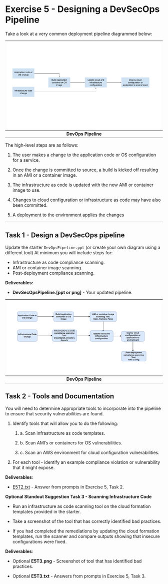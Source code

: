 # Exercise 5 - Designing a DevSecOps Pipeline

Take a look at a very common deployment pipeline diagrammed below:

| ![space-1.jpg](./figure/devopspipeline.png) |
|:--:|
| <b>DevOps Pipeline</b>|

The high-level steps are as follows:

1. The user makes a change to the application code or OS configuration for a service.

2. Once the change is committed to source, a build is kicked off resulting in an AMI or a container image.

3. The infrastructure as code is updated with the new AMI or container image to use.

4. Changes to cloud configuration or infrastructure as code may have also been committed.

5. A deployment to the environment applies the changes
____

## Task 1 - Design a DevSecOps pipeline

Update the starter ``DevOpsPipeline.ppt`` (or create your own diagram using a different tool) At minimum you will include steps for:

* Infrastructure as code compliance scanning.
* AMI or container image scanning.
* Post-deployment compliance scanning.

**Deliverables:**

* **DevSecOpsPipeline.[ppt or png]** - Your updated pipeline.

| ![space-1.jpg](./figure/DevSecOpsPipline.png) |
|:--:|
| <b>DevOps Pipeline</b>|

## Task 2 - Tools and Documentation

You will need to determine appropriate tools to incorporate into the pipeline to ensure that security vulnerabilities are found.

1. Identify tools that will allow you to do the following:
   1. a. Scan infrastructure as code templates.

   2. b. Scan AMI’s or containers for OS vulnerabilities.

   3. c. Scan an AWS environment for cloud configuration vulnerabilities.

2. For each tool - identify an example compliance violation or vulnerability that it might expose.

**Deliverables**:

* [E5T2.txt](./E5T2.txt) - Answer from prompts in Exercise 5, Task 2.

**Optional Standout Suggestion Task 3 - Scanning Infrastructure Code**

* Run an infrastructure as code scanning tool on the cloud formation templates provided in the starter.

* Take a screenshot of the tool that has correctly identified bad practices.

* If you had completed the remediations by updating the cloud formation templates, run the scanner and compare outputs showing that insecure configurations were fixed.

**Deliverables**:

* Optional **E5T3.png** - Screenshot of tool that has identified bad practices.

* Optional **E5T3.txt** - Answers from prompts in Exercise 5, Task 3.